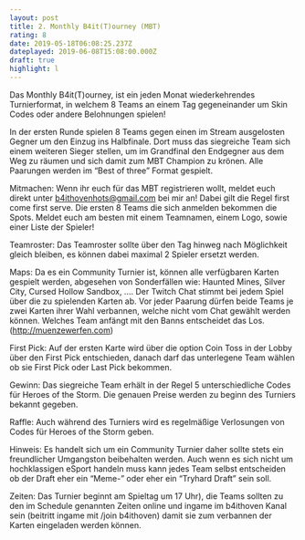 ```yaml
---
layout: post
title: 2. Monthly B4it(T)ourney (MBT)
rating: 8
date: 2019-05-18T06:08:25.237Z
dateplayed: 2019-06-08T15:08:00.000Z
draft: true
highlight: l
---
```

Das Monthly B4it(T)ourney, ist ein jeden Monat wiederkehrendes Turnierformat, in welchem 8 Teams an einem Tag gegeneinander um Skin Codes oder andere Belohnungen  spielen! 



In der ersten Runde spielen 8 Teams gegen einen im Stream ausgelosten Gegner  um den Einzug ins Halbfinale. Dort muss das siegreiche Team sich einem weiteren Sieger stellen, um im Grandfinal den Endgegner aus dem Weg zu räumen und sich damit zum MBT Champion zu krönen. Alle Paarungen werden im “Best of three” Format gespielt.



Mitmachen: Wenn ihr euch für das MBT registrieren wollt, meldet euch direkt unter b4ithovenhots@gmail.com bei mir an! Dabei gilt die Regel first come first serve. Die ersten 8 Teams die sich anmelden bekommen die Spots. Meldet euch am besten mit einem Teamnamen, einem Logo, sowie einer Liste der Spieler!



Teamroster: Das Teamroster sollte über den Tag hinweg nach Möglichkeit gleich bleiben, es können dabei maximal 2 Spieler ersetzt werden.



Maps: Da es ein Community Turnier ist, können alle verfügbaren Karten gespielt werden, abgesehen von Sonderfällen wie: Haunted Mines, Silver City, Cursed Hollow Sandbox, .... Der Twitch Chat stimmt bei jedem Spiel über die zu spielenden Karten ab. Vor jeder Paarung dürfen beide Teams je zwei Karten ihrer Wahl verbannen, welche nicht vom Chat gewählt werden können. Welches Team anfängt mit den Banns entscheidet das Los. (http://muenzewerfen.com)



First Pick: Auf der ersten Karte wird über die option Coin Toss in der Lobby über den First Pick entschieden, danach darf das unterlegene Team wählen ob sie First Pick oder Last Pick bekommen.



Gewinn: Das siegreiche Team erhält in der Regel 5 unterschiedliche Codes für Heroes of the Storm. Die genauen Preise werden zu beginn des Turniers bekannt gegeben.



Raffle: Auch während des Turniers wird es regelmäßige Verlosungen von Codes für Heroes of the Storm geben.



Hinweis: Es handelt sich um ein Community Turnier daher sollte stets ein freundlicher Umgangston beibehalten werden. Auch wenn es sich nicht um hochklassigen eSport handeln muss kann jedes Team selbst entscheiden ob der Draft eher ein “Meme-” oder eher ein “Tryhard Draft” sein soll.



Zeiten: Das Turnier beginnt am Spieltag um 17 Uhr), die Teams sollten zu den im Schedule genannten Zeiten online und ingame im b4ithoven Kanal sein (beitritt ingame mit /join b4ithoven) damit sie zum verbannen der Karten eingeladen werden können.
